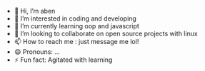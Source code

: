- 👋 Hi, I’m aben
- 👀 I’m interested in coding and developing
- 🌱 I’m currently learning oop and javascript
- 💞️ I’m looking to collaborate on open source projects with linux
- 📫 How to reach me : just message me lol!
- 😄 Pronouns: ...
- ⚡ Fun fact: Agitated with learning

<!---
ratmol/ratmol is a ✨ special ✨ repository because its `README.md` (this file) appears on your GitHub profile.
You can click the Preview link to take a look at your changes.
--->
